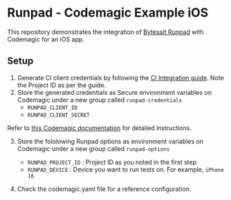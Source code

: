 # Runpad - Codemagic Example iOS

This repository demonstrates the integration of [Bytesalt Runpad](https://bytesalt.com/) with Codemagic for an iOS app.

## Setup

1. Generate CI client credentials by following the [CI Integration guide](https://bytesalt.com/docs/runpad/ci-integration/generate-ci-client-credentials). Note the Project ID as per the guide.
2. Store the generated credentials as Secure environment variables on Codemagic under a new group called `runpad-credentials`
    - `RUNPAD_CLIENT_ID`
    - `RUNPAD_CLIENT_SECRET`
  
  Refer to [this Codemagic documentation](https://docs.codemagic.io/yaml-basic-configuration/configuring-environment-variables/) for detailed instructions.

3. Store the fololowing Runpad options as environment variables on Codemagic under a new group called `runpad-options`
    - `RUNPAD_PROJECT_ID` : Project ID as you noted in the first step.
    - `RUNPAD_DEVICE` : Device you want to run tests on. For example, `iPhone 16`

4. Check the codemagic.yaml file for a reference configuration.
